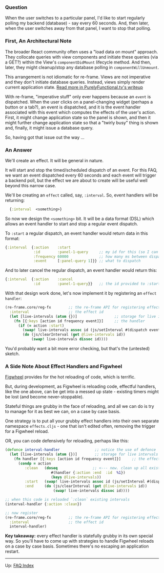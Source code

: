 ### Question

When the user switches to a particular panel, I'd like to start regularly polling my 
backend (database) - say every 60 seconds.  And, then later, when the user switches 
away from that panel, I want to stop that polling.

### First, An Architectural Note 

The broader React community often uses a "load data on mount" approach. 
They collocate queries with view components 
and initiate these queries (via a GET?) within the View's `componentDidMount` lifecycle method.
And then, later, they might cleanup/stop any database polling in `componentWillUnmount`.

This arrangement is not idiomatic for re-frame. Views are not imperative and 
they don't initiate database queries. Instead, views simply render current application state.
[Read more in PurelyFunctional.tv's writeup](https://purelyfunctional.tv/article/react-vs-re-frame/)

With re-frame, "imperative stuff" only ever happens
because an `event` is dispatched.  When the user clicks on a panel-changing widget 
(perhaps a button or a tab?),
an event is dispatched, and it is the event handler associated with this event which 
computes the effects of the user's action. First, it might change application state so 
the panel is shown, and then it might further change application state so that a
"twirly busy" thing is shown and, finally, it might issue a database query.

So, having got that issue out the way ... 
 
### An Answer 

We'll create an effect. It will be general in nature. 

It will start and stop the timed/scheduled dispatch of an event. 
For this FAQ,
we want an event dispatched every 60 seconds and each event will
trigger a backend poll, but the effect we are about to create 
will be useful well beyond this narrow case. 

We'll be creating an `effect` called, say, `:interval`. So, event handlers 
will be returning: 
```clj
  {:interval  <something>}
```
So now we design the `<something>` bit. It will be a data format (DSL) which
allows an event handler to start and stop a regular event dispatch.

To `:start` a regular dispatch, an event handler would return 
data in this format:
```clj
{:interval  {:action    :start
             :id        :panel-1-query     ;; my id for this (so I can cancel later)
             :frequency 60000              ;; how many ms between dispatches 
             :event     [:panel-query 1]}} ;; what to dispatch 
```

And to later cancel the regular dispatch, an event handler would return this:
```clj
{:interval  {:action    :cancel
             :id        :panel-1-query}}   ;; the id provided to :start  
```

With that design work done, let's now implement it by registering an 
`effect handler`: 
```clj
(re-frame.core/reg-fx        ;; the re-frame API for registering effect handlers
  :interval                  ;; the effect id
  (let [live-intervals (atom {})]                 ;; storage for live intervals
    (fn [{:keys [action id frequency event]}]     ;; the handler
      (if (= action :start) 
        (swap! live-intervals assoc id (js/setInterval #(dispatch event) frequency))) 
        (do (js/clearInterval (get @live-intervals id)) 
            (swap! live-intervals dissoc id))))
```

You'd probably want a bit more error checking, but that's the (untested) sketch.

### A Side Note About Effect Handlers and Figwheel 

[Figwheel](https://github.com/bhauman/lein-figwheel) provides for the hot reloading of code, which 
is terrific.

But, during development, as Figwheel is reloading code, effectful handlers, like the 
one above, can be get into a messed up state - existing timers might be lost (and 
become never-stoppable). 

Stateful things are grubby in the face of reloading, and all we can do is 
try to manage for it as best we can, on a case by case basis.

One strategy is to put all your grubby effect handlers into their own 
separate namespace `effects.cljs` - one that isn't edited often, removing 
the trigger for a Figwheel reload. 

OR, you can code defensively for reloading, perhaps like this:
```clj
(defonce interval-handler                ;; notice the use of defonce
  (let [live-intervals (atom {})]        ;; storage for live intervals
    (fn handler [{:keys [action id frequency event]}]     ;; the effect handler
      (condp = action
         :clean   (doseq                ;; <--- new. clean up all existing 
                     #(handler {:action :end  :id  %1}) 
                     (keys @live-intervals))
         :start   (swap! live-intervals assoc id (js/setInterval #(dispatch event) frequency))) 
         :end     (do (js/clearInterval (get @live-intervals id)) 
                      (swap! live-intervals dissoc id))))

;; when this code is reloaded `:clean` existing intervals
(interval-handler {:action :clean})

;; now register            
(re-frame.core/reg-fx        ;; the re-frame API for registering effect handlers
  :interval                  ;; the effect id
  interval-handler)
```

**Key takeaway:**  every effect handler is statefully grubby in its own special way. So you'll have to 
come up with strategies to handle Figwheel reloads on a case by case basis. Sometimes
there's no escaping an application restart.


***

Up:  [FAQ Index](README.md)&nbsp;&nbsp;&nbsp;&nbsp;&nbsp;&nbsp;

